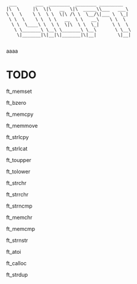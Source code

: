 ```
 ___       ___  ________  ________ _________   
|\  \     |\  \|\   __  \|\  _____\\___   ___\ 
\ \  \    \ \  \ \  \|\ /\ \  \__/\|___ \  \_| 
 \ \  \    \ \  \ \   __  \ \   __\    \ \  \  
  \ \  \____\ \  \ \  \|\  \ \  \_|     \ \  \ 
   \ \_______\ \__\ \_______\ \__\       \ \__\
    \|_______|\|__|\|_______|\|__|        \|__|
                                               
```

aaaa

TODO
====
ft_memset

ft_bzero

ft_memcpy

ft_memmove

ft_strlcpy

ft_strlcat

ft_toupper

ft_tolower

ft_strchr

ft_strrchr

ft_strncmp

ft_memchr

ft_memcmp

ft_strnstr

ft_atoi

ft_calloc

ft_strdup
